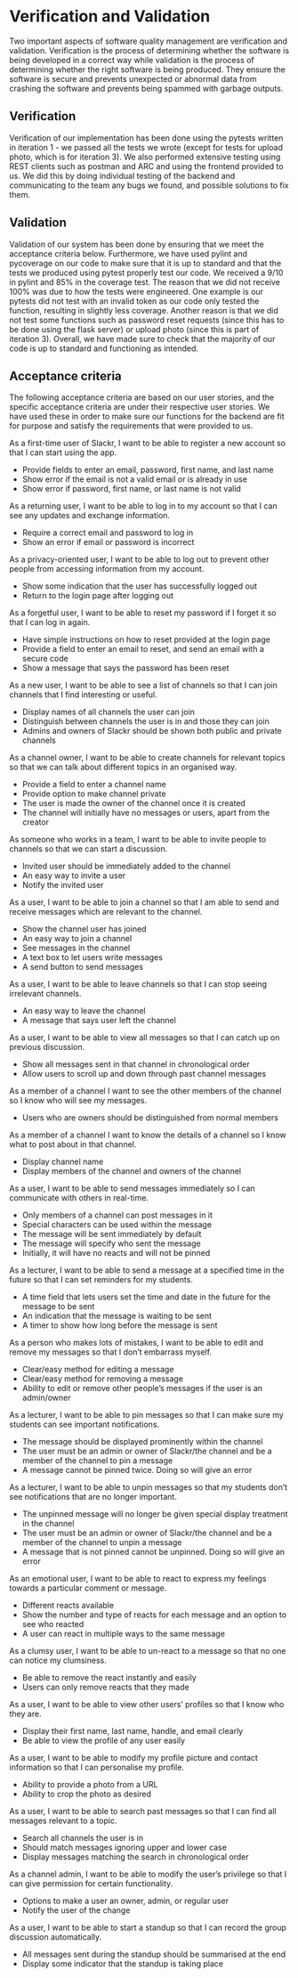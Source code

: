 # Verification and Validation
Two important aspects of software quality management are verification and validation. Verification is the process of determining whether the software is being developed in a correct way while validation is the process of determining whether the right software is being produced. They ensure the software is secure and prevents unexpected or abnormal data from crashing the software and prevents being spammed with garbage outputs.

## Verification
Verification of our implementation has been done using the pytests written in iteration 1 - we passed all the tests we wrote (except for tests for upload photo, which is for iteration 3). We also performed extensive testing using REST clients such as postman and ARC and using the frontend provided to us. We did this by doing individual testing of the backend and communicating to the team any bugs we found, and possible solutions to fix them. 

## Validation
Validation of our system has been done by ensuring that we meet the acceptance criteria below. Furthermore, we have used pylint and pycoverage on our code to make sure that it is up to standard and that the tests we produced using pytest properly test our code. We received a 9/10 in pylint and 85% in the coverage test. The reason that we did not receive 100% was due to how the tests were engineered. One example is our pytests did not test with an invalid token as our code only tested the function, resulting in slightly less coverage.
Another reason is that we did not test some functions such as password reset requests (since this has to be done using the flask server) or upload photo (since this is part of iteration 3). Overall, we have made sure to check that the majority of our code is up to standard and functioning as intended.

## Acceptance criteria
The following acceptance criteria are based on our user stories, and the specific acceptance criteria are under their respective user stories. We have used these in order to make sure our functions for the backend are fit for purpose and satisfy the requirements that were provided to us.

As a first-time user of Slackr, I want to be able to register a new account so that I can start using the app.
- Provide fields to enter an email, password, first name, and last name
- Show error if the email is not a valid email or is already in use
- Show error if password, first name, or last name is not valid

As a returning user, I want to be able to log in to my account so that I can see any updates and exchange information.
- Require a correct email and password to log in
- Show an error if email or password is incorrect

As a privacy-oriented user, I want to be able to log out to prevent other people from accessing information from my account.
- Show some indication that the user has successfully logged out
- Return to the login page after logging out

As a forgetful user, I want to be able to reset my password if I forget it so that I can log in again.
- Have simple instructions on how to reset provided at the login page
- Provide a field to enter an email to reset, and send an email with a secure code
- Show a message that says the password has been reset

As a new user, I want to be able to see a list of channels so that I can join channels that I find interesting or useful.
- Display names of all channels the user can join
- Distinguish between channels the user is in and those they can join
- Admins and owners of Slackr should be shown both public and private channels

As a channel owner, I want to be able to create channels for relevant topics so that we can talk about different topics in an organised way.
- Provide a field to enter a channel name
- Provide option to make channel private
- The user is made the owner of the channel once it is created
- The channel will initially have no messages or users, apart from the creator

As someone who works in a team, I want to be able to invite people to channels so that we can start a discussion.
- Invited user should be immediately added to the channel
- An easy way to invite a user
- Notify the invited user

As a user, I want to be able to join a channel so that I am able to send and receive messages which are relevant to the channel.
- Show the channel user has joined
- An easy way to join a channel
- See messages in the channel
- A text box to let users write messages
- A send button to send messages

As a user, I want to be able to leave channels so that I can stop seeing irrelevant channels.
- An easy way to leave the channel
- A message that says user left the channel

As a user, I want to be able to view all messages so that I can catch up on previous discussion.
- Show all messages sent in that channel in chronological order
- Allow users to scroll up and down through past channel messages

As a member of a channel I want to see the other members of the channel so I know who will see my messages.
- Users who are owners should be distinguished from normal members 

As a member of a channel I want to know the details of a channel so I know what to post about in that channel.
- Display channel name
- Display members of the channel and owners of the channel

As a user, I want to be able to send messages immediately so I can communicate with others in real-time.
- Only members of a channel can post messages in it
- Special characters can be used within the message
- The message will be sent immediately by default
- The message will specify who sent the message
- Initially, it will have no reacts and will not be pinned

As a lecturer, I want to be able to send a message at a specified time in the future so that I can set reminders for my students.
- A time field that lets users set the time and date in the future for the message to be sent
- An indication that the message is waiting to be sent
- A timer to show how long before the message is sent

As a person who makes lots of mistakes, I want to be able to edit and remove my messages so that I don’t embarrass myself.
- Clear/easy method for editing a message
- Clear/easy method for removing a message
- Ability to edit or remove other people’s messages if the user is an admin/owner

As a lecturer, I want to be able to pin messages so that I can make sure my students can see important notifications.
- The message should be displayed prominently within the channel
- The user must be an admin or owner of Slackr/the channel and be a member of the channel to pin a message
- A message cannot be pinned twice. Doing so will give an error

As a lecturer, I want to be able to unpin messages so that my students don’t see notifications that are no longer important.
- The unpinned message will no longer be given special display treatment in the channel
- The user must be an admin or owner of Slackr/the channel and be a member of the channel to unpin a message
- A message that is not pinned cannot be unpinned. Doing so will give an error

As an emotional user, I want to be able to react to express my feelings towards a particular comment or message.
- Different reacts available
- Show the number and type of reacts for each message and an option to see who reacted
- A user can react in multiple ways to the same message

As a clumsy user, I want to be able to un-react to a message so that no one can notice my clumsiness.
- Be able to remove the react instantly and easily
- Users can only remove reacts that they made

As a user, I want to be able to view other users’ profiles so that I know who they are.
- Display their first name, last name, handle, and email clearly
- Be able to view the profile of any user easily

As a user, I want to be able to modify my profile picture and contact information so that I can personalise my profile.
- Ability to provide a photo from a URL
- Ability to crop the photo as desired

As a user, I want to be able to search past messages so that I can find all messages relevant to a topic.
- Search all channels the user is in
- Should match messages ignoring upper and lower case
- Display messages matching the search in chronological order

As a channel admin, I want to be able to modify the user’s privilege so that I can give permission for certain functionality.
- Options to make a user an owner, admin, or regular user
- Notify the user of the change

As a user, I want to be able to start a standup so that I can record the group discussion automatically.
- All messages sent during the standup should be summarised at the end
- Display some indicator that the standup is taking place
